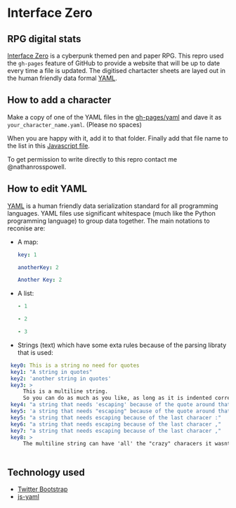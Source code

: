 Interface Zero
==============

RPG digital stats
-----------------

[Interface Zero][interfacezero] is a cyberpunk themed pen and paper RPG. This repro used the  `gh-pages` feature of GitHub to provide a website that will be up to date every time a file is updated. The digitised chartacter sheets are layed out in the human friendly data formal [YAML][yaml].


How to add a character
----------------------
Make a copy of one of the YAML files in the [gh-pages/yaml][yamlfolder] and dave it as `your_character_name.yaml`. (Please no spaces)

When you are happy with it, add it to that folder. Finally add that file name to the list in this [Javascript file][jsfile].

To get permission to write directly to this repro contact me @nathanrosspowell.


How to edit YAML
----------------
[YAML][yaml] is a human friendly data serialization standard for all programming languages.
YAML files use significant whitespace (much like the Python programming language) to group data together. The main notations to reconise are:
* A map:
  ```YAML
  key: 1

  anotherKey: 2
  
  Another Key: 2
  ```
* A list:
  ```YAML
  - 1
  
  - 2
  
  - 3
  ```
* Strings (text) which have some exta rules because of the parsing libraty that is used:
 ```YAML
  key0: This is a string no need for quotes
  key1: "A string in quotes"
  key2: 'another string in quotes'
  key3: >
      This is a multiline string.
      So you can do as much as you like, as long as it is indented correctly
  key4: "a string that needs 'escaping' because of the quote around that word"
  key5: 'a string that needs "escaping" because of the quote around that word'
  key5: "a string that needs escaping because of the last characer :"
  key6: "a string that needs escaping because of the last characer ,"
  key7: "a string that needs escaping because of the last characer ,"
  key8: >
      The multiline string can have 'all' the "crazy" characers it wasnts ::: ,,, !!!
    
  ```

Technology used
---------------
* [Twitter Bootstrap][bootstrap]
* [js-yaml][jsyaml]

[interfacezero]: http://rpg.drivethrustuff.com/product/124685/Interface-Zero-20-Full-Metal-Cyberpunk "Interface Zero homepage"
[yaml]: http://yaml.org/ "YAML specification"
[yamlvalidate]: http://yaml-online-parser.appspot.com/ "Online YAML validator"
[yamlfolder]: https://github.com/nathanrosspowell/interfacezero/tree/gh-pages/yaml "YAML data folder"
[jsfile]: https://github.com/nathanrosspowell/interfacezero/blob/gh-pages/js/yaml_lists.js "yaml_lists.js"
[bootstrap]: https://github.com/twbs/bootstrap
[jsyaml]: https://github.com/nodeca/js-yaml
